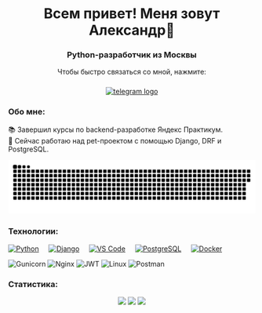 <h1 align="center">Всем привет! Меня зовут Александр👋</h1>

###

<div align="center">

### Python-разработчик из Москвы
Чтобы быстро связаться со мной, нажмите: 

###

<a href="https://t.me/alextriano" target="_blank">
    <img src="https://img.shields.io/static/v1?message=Telegram&logo=telegram&label=&color=2CA5E0&logoColor=white&labelColor=&style=for-the-badge" height="25" alt="telegram logo"  />
</a>

</div>

### Обо мне:
📚  Завершил курсы по backend-разработке Яндекс Практикум.\
🧠  Сейчас работаю над pet-проектом с помощью Django, DRF и PostgreSQL.


  
<p align="center">
    <img width="600" src="assets/github-snake.svg" alt="snake"/>
</p>

### Технологии:

<p align="left">
<a href="https://www.python.org/" target="_blank" rel="noreferrer"><img src="https://raw.githubusercontent.com/danielcranney/readme-generator/main/public/icons/skills/python-colored.svg" width="36" height="36" alt="Python" /></a>
<img width="12" />
<a href="https://www.djangoproject.com/" target="_blank" rel="noreferrer"><img src="https://raw.githubusercontent.com/danielcranney/readme-generator/main/public/icons/skills/django-colored.svg" width="36" height="36" alt="Django" /></a>
<img width="12" />
<a href="https://code.visualstudio.com/" target="_blank" rel="noreferrer"><img src="https://raw.githubusercontent.com/danielcranney/readme-generator/main/public/icons/skills/visualstudiocode.svg" width="36" height="36" alt="VS Code" /></a>
<img width="12" />
<a href="https://www.postgresql.org/" target="_blank" rel="noreferrer"><img src="https://raw.githubusercontent.com/danielcranney/readme-generator/main/public/icons/skills/postgresql-colored.svg" width="36" height="36" alt="PostgreSQL" /></a>
<img width="12" />
<a href="https://www.docker.com/" target="_blank" rel="noreferrer"><img src="https://raw.githubusercontent.com/danielcranney/readme-generator/main/public/icons/skills/docker-colored.svg" width="36" height="36" alt="Docker" /></a>

![Gunicorn](https://img.shields.io/badge/gunicorn-%298729.svg?style=for-the-badge&logo=gunicorn&logoColor=white)
![Nginx](https://img.shields.io/badge/nginx-%23009639.svg?style=for-the-badge&logo=nginx&logoColor=white)
![JWT](https://img.shields.io/badge/JWT-black?style=for-the-badge&logo=JSON%20web%20tokens)
![Linux](https://img.shields.io/badge/Linux-FCC624?style=for-the-badge&logo=linux&logoColor=black)
![Postman](https://img.shields.io/badge/Postman-FF6C37?style=for-the-badge&logo=postman&logoColor=white)
</p>

### Статистика:
<div id="stat" align="center">

![](http://github-profile-summary-cards.vercel.app/api/cards/profile-details?username=alextriano&theme=dark)
![](http://github-profile-summary-cards.vercel.app/api/cards/repos-per-language?username=alextriano&theme=dark)
![](http://github-profile-summary-cards.vercel.app/api/cards/stats?username=alextriano&theme=dark)

</div>

